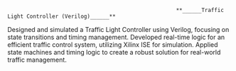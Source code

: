                                                          **______Traffic Light Controller (Verilog)______**
Designed and simulated a Traffic Light Controller using Verilog, focusing on state transitions and timing management. Developed real-time logic for an efficient traffic control system, utilizing Xilinx ISE for simulation. Applied state machines and timing logic to create a robust solution for real-world traffic management.

